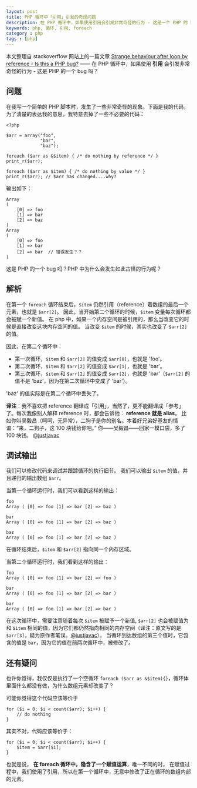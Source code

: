 ```yaml
---
layout: post
title: PHP 循环中「引用」引发的奇怪问题
description: 在 PHP 循环中，如果使用引用会引发非常奇怪的行为 - 这是一个 PHP 的 bug 吗？。
keywords: php, 循环, 引用, foreach
category : php
tags : [php]
---
```


本文整理自 stackoverflow 网站上的一篇文章 [Strange behaviour after loop by reference - Is this a PHP bug?](http://stackoverflow.com/questions/8220399/strange-behaviour-after-loop-by-reference-is-this-a-php-bug) ——
在 PHP 循环中，如果使用 **引用** 会引发非常奇怪的行为 - 这是 PHP 的一个 bug 吗？

## 问题

在我写一个简单的 PHP 脚本时，发生了一些非常奇怪的现象。下面是我的代码，为了清楚的表达我的意思，我特意去掉了一些不必要的代码：

    <?php

    $arr = array("foo",
                 "bar",
                 "baz");

    foreach ($arr as &$item) { /* do nothing by reference */ }
    print_r($arr);

    foreach ($arr as $item) { /* do nothing by value */ }
    print_r($arr); // $arr has changed....why?
    
输出如下：

    Array
    (
        [0] => foo
        [1] => bar
        [2] => baz
    )
    Array
    (
        [0] => foo
        [1] => bar
        [2] => bar  // 错误发生？？
    )

这是 PHP 的一个 bug 吗？PHP 中为什么会发生如此古怪的行为呢？

## 解析

在第一个 `foreach` 循环结束后，`$item` 仍然引用（reference）着数组的最后一个元素，也就是 `$arr[2]`。
因此，当开始第二个循环的时候，`$item` 变量每次循环都会被赋一个新值。
在 php 中，如果一个内存空间是被引用的，那么当改变它的时候是直接改变这块内存空间的值。
当改变 `$item` 的时候，其实也改变了 `$arr[2]` 的值。

因此，在第二个循环中：

* 第一次循环，`$item` 和 `$arr[2]` 的值变成 `$arr[0]`，也就是 'foo'。
* 第二次循环，`$item` 和 `$arr[2]` 的值变成 `$arr[1]`，也就是 'bar'。
* 第三次循环，`$item` 和 `$arr[2]` 的值变成 `$arr[2]`，也就是 'bar'（`$arr[2]` 的值不是 'baz'，因为在第二次循环中变成了 'bar'）。

'baz' 的值实际是在第二个循环中丢失了。

**译注**：我不喜欢把 reference 翻译成「引用」，当然了，更不能翻译成「参考」了。每次我像别人解释 reference 时，都会告诉他： **reference 就是 alias**。
比如你叫吴毅昌（呵呵，无异常），二狗子是你的别名。本着好兄弟好基友的情谊：“来，二狗子，这 100 块钱给你吧。”
你——吴毅昌——回家一模口袋，多了 100 块钱。
[@justjavac](http://weibo.com/justjavac)

## 调试输出

我们可以修改代码来调试并跟踪循环的执行细节。
我们可以输出 `$item` 的值，并且递归的输出数组 `$arr`。

当第一个循环运行时，我们可以看到这样的输出：

    foo
    Array ( [0] => foo [1] => bar [2] => baz )

    bar
    Array ( [0] => foo [1] => bar [2] => baz )

    baz
    Array ( [0] => foo [1] => bar [2] => baz )

在循环结束后，`$item` 和 `$arr[2]` 指向同一个内存区域。

当第二个循环运行时，我们看到这样的输出：

    foo
    Array ( [0] => foo [1] => bar [2] => foo )

    bar
    Array ( [0] => foo [1] => bar [2] => bar )

    bar
    Array ( [0] => foo [1] => bar [2] => bar )

在这次循环中，需要注意随着每次 `$item` 被赋予一个新值, `$arr[2]` 也会被赋值为和 `$item` 相同的值，因为它们都仍然指向相同的内存空间（译注：原文写的是 `$arr[3]`，疑为原作者笔误。[@justjavac](http://weibo.com/justjavac)）。
当循环到达数组的第三个值时，它包含的值是 `bar`，因为它的值在前两次循环中，被修改了。

## 还有疑问

也许你觉得，我仅仅是执行了一个空循环 `foreach ($arr as &$item){}`，循环体里面什么都没有做，为什么数组元素却改变了？

可能你觉得这个代码应该等价于

    for ($i = 0; $i < count($arr); $i++) { 
        // do nothing
    }

其实不对，代码应该等价于：

    for ($i = 0; $i < count($arr); $i++) { 
        $item = $arr[$i]; 
    }

也就是说， **在 foreach 循环中，隐含了一个赋值运算**，唯一不同的时，
在赋值过程中，我们使用了引用，所以在第一个循环中，无意中修改了正在循环的数组内部的元素。